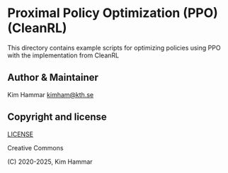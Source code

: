 # Proximal Policy Optimization (PPO) (CleanRL)

This directory contains example scripts for optimizing policies using PPO with the implementation from CleanRL

## Author & Maintainer

Kim Hammar <kimham@kth.se>

## Copyright and license

[LICENSE](../../../LICENSE.md)

Creative Commons

(C) 2020-2025, Kim Hammar